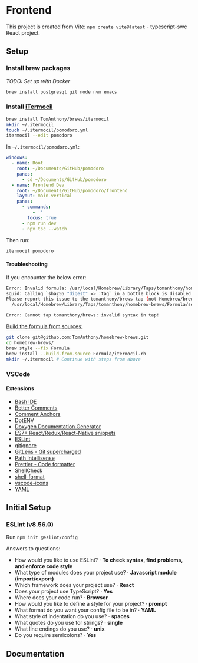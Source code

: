 # Frontend

This project is created from Vite: `npm create vite@latest` - typescript-swc React project.

## Setup

### Install brew packages

_TODO: Set up with Docker_

```bash
brew install postgresql git node nvm emacs
```

### Install [iTermocil](https://github.com/TomAnthony/itermocil)

```bash
brew install TomAnthony/brews/itermocil
mkdir ~/.itermocil
touch ~/.itermocil/pomodoro.yml
itermocil --edit pomodoro
```

In `~/.itermocil/pomodoro.yml`:

```yaml
windows:
  - name: Root
    root: ~/Documents/GitHub/pomodoro
    panes:
      - cd ~/Documents/GitHub/pomodoro
  - name: Frontend Dev
    root: ~/Documents/GitHub/pomodoro/frontend
    layout: main-vertical
    panes:
      - commands:
          - ''
        focus: true
      - npm run dev
      - npx tsc --watch
```

Then run:

```bash
itermocil pomodoro
```

#### Troubleshooting

If you encounter the below error:

```bash
Error: Invalid formula: /usr/local/Homebrew/Library/Taps/tomanthony/homebrew-brews/Formula/squid.rb
squid: Calling `sha256 "digest" => :tag` in a bottle block is disabled! Use `brew style --fix` on the formula to update the style or use `sha256 tag: "digest"` instead.
Please report this issue to the tomanthony/brews tap (not Homebrew/brew or Homebrew/core), or even better, submit a PR to fix it:
  /usr/local/Homebrew/Library/Taps/tomanthony/homebrew-brews/Formula/squid.rb:9

Error: Cannot tap tomanthony/brews: invalid syntax in tap!
```

[Build the formula from sources:](https://github.com/TomAnthony/itermocil/issues/117#issuecomment-874879053)

```bash
git clone git@github.com:TomAnthony/homebrew-brews.git
cd homebrew-brews/
brew style --fix Formula
brew install --build-from-source Formula/itermocil.rb
mkdir ~/.itermocil # Continue with steps from above
```

### VSCode

#### Extensions

- [Bash IDE](https://marketplace.visualstudio.com/items?itemName=mads-hartmann.bash-ide-vscode)
- [Better Comments](https://marketplace.visualstudio.com/items?itemName=aaron-bond.better-comments)
- [Comment Anchors](https://marketplace.visualstudio.com/items?itemName=ExodiusStudios.comment-anchors)
- [DotENV](https://marketplace.visualstudio.com/items?itemName=mikestead.dotenv)
- [Doxygen Documentation Generator](https://marketplace.visualstudio.com/items?itemName=cschlosser.doxdocgen)
- [ES7+ React/Redux/React-Native snippets](https://marketplace.visualstudio.com/items?itemName=dsznajder.es7-react-js-snippets)
- [ESLint](https://marketplace.visualstudio.com/items?itemName=dbaeumer.vscode-eslint)
- [gitignore](https://marketplace.visualstudio.com/items?itemName=codezombiech.gitignore)
- [GitLens - Git supercharged](https://marketplace.visualstudio.com/items?itemName=eamodio.gitlens)
- [Path Intellisense](https://marketplace.visualstudio.com/items?itemName=christian-kohler.path-intellisense)
- [Prettier - Code formatter](https://marketplace.visualstudio.com/items?itemName=esbenp.prettier-vscode)
- [ShellCheck](https://marketplace.visualstudio.com/items?itemName=timonwong.shellcheck)
- [shell-format](https://marketplace.visualstudio.com/items?itemName=foxundermoon.shell-format)
- [vscode-icons](https://marketplace.visualstudio.com/items?itemName=vscode-icons-team.vscode-icons)
- [YAML](https://marketplace.visualstudio.com/items?itemName=redhat.vscode-yaml)

## Initial Setup

### ESLint (v8.56.0)

Run `npm init @eslint/config`

Answers to questions:

- How would you like to use ESLint? · **To check syntax, find problems, and enforce code style**
- What type of modules does your project use? · **Javascript module (import/export)**
- Which framework does your project use? · **React**
- Does your project use TypeScript? · **Yes**
- Where does your code run? · **Browser**
- How would you like to define a style for your project? · **prompt**
- What format do you want your config file to be in? · **YAML**
- What style of indentation do you use? · **spaces**
- What quotes do you use for strings? · **single**
- What line endings do you use? · **unix**
- Do you require semicolons? · **Yes**

## Documentation
